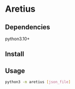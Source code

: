 # Aretius

## Dependencies

python3.10+

## Install

## Usage

```bash
python3 -m aretius [json_file]
```
